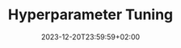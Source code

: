 ---
type: lecture
date: 2023-12-20T23:59:59+02:00
title: "Hyperparameter Tuning"
thumbnail: /static_files/presentations/16.png
links:
    - url: /static_files/Slides/16_Hyperparameter_Tuning.pdf
      name: slides
---